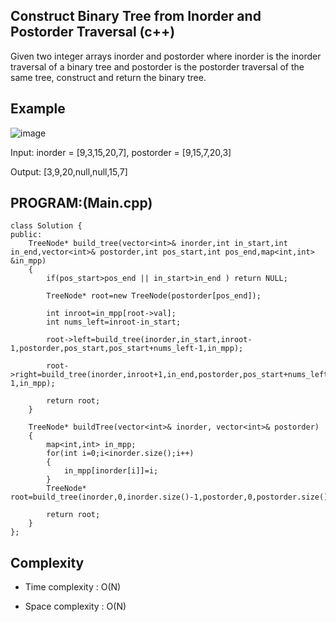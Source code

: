 ## Construct Binary Tree from Inorder and Postorder Traversal (c++)

Given two integer arrays inorder and postorder where inorder is the inorder traversal of a binary tree and postorder is the postorder traversal of the same tree, construct and return the binary tree.

## Example
![image](https://github.com/user-attachments/assets/3b7bb245-8222-4e83-a15c-27d866c361ee)

Input: inorder = [9,3,15,20,7], postorder = [9,15,7,20,3]

Output: [3,9,20,null,null,15,7]
## PROGRAM:(Main.cpp)
```
class Solution {
public:
    TreeNode* build_tree(vector<int>& inorder,int in_start,int in_end,vector<int>& postorder,int pos_start,int pos_end,map<int,int> &in_mpp)
    {
        if(pos_start>pos_end || in_start>in_end ) return NULL;

        TreeNode* root=new TreeNode(postorder[pos_end]);

        int inroot=in_mpp[root->val];
        int nums_left=inroot-in_start;

        root->left=build_tree(inorder,in_start,inroot-1,postorder,pos_start,pos_start+nums_left-1,in_mpp);

        root->right=build_tree(inorder,inroot+1,in_end,postorder,pos_start+nums_left,pos_end-1,in_mpp);

        return root;
    }

    TreeNode* buildTree(vector<int>& inorder, vector<int>& postorder) 
    {
        map<int,int> in_mpp;
        for(int i=0;i<inorder.size();i++)
        {
            in_mpp[inorder[i]]=i;
        }   
        TreeNode* root=build_tree(inorder,0,inorder.size()-1,postorder,0,postorder.size()-1,in_mpp);
        
        return root; 
    }
};
```
## Complexity
- Time complexity : O(N)

- Space complexity : O(N)
